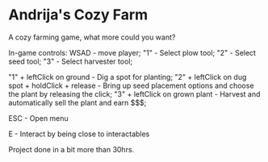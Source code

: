 # Andrija's Cozy Farm
A cozy farming game, what more could you want?

In-game controls:
WSAD - move player;
"1"  - Select plow tool;
"2"  - Select seed tool;
"3"  - Select harvester tool;

"1" + leftClick on ground - Dig a spot for planting;
"2" + leftClick on dug spot + holdClick + release - Bring up seed placement options and choose the plant by releasing the click;
"3" + leftClick on grown plant - Harvest and automatically sell the plant and earn $$$;

ESC - Open menu

E - Interact by being close to interactables

Project done in a bit more than 30hrs. 
